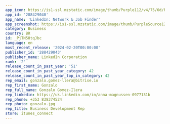 ```yaml
---
app_icon: https://is1-ssl.mzstatic.com/image/thumb/Purple112/v4/75/6d/b1/756db1f9-6f65-5134-8660-4387793c2999/AppIcon-0-1x_U007emarketing-0-7-0-85-220-0.png/1024x1024bb.png
app_id: '288429040'
app_name: 'LinkedIn: Network & Job Finder'
app_screenshot: https://is1-ssl.mzstatic.com/image/thumb/PurpleSource126/v4/f5/3b/9e/f53b9e4a-50dd-e2c6-4307-767b6553f85d/6947a034-ccc9-4d6f-8689-9a019632d35b_LinkedIn_LinkedIn_iOS_6.5_EN_Screenshots_V3_230605_01.png/1284x2778bb.png
category: Business
country: BR
id: _PjTN50tqJbc
language: en
most_recent_release: '2024-02-20T00:00:00'
publisher_id: '288429043'
publisher_name: LinkedIn Corporation
rank: '2'
release_count_in_past_year: '51'
release_count_in_past_year_category: 42
release_count_in_past_year_top_in_category: 42
rep_email: gonzalo.gomez-llera@bitrise.io
rep_first_name: Gonzalo
rep_full_name: Gonzalo Gomez-Ilera
rep_linkedin: https://uk.linkedin.com/in/anna-magnussen-0977131b
rep_phone: +353 838374524
rep_photo: gonzalo.jpg
rep_title: Business Development Rep
store: itunes_connect
---
```

